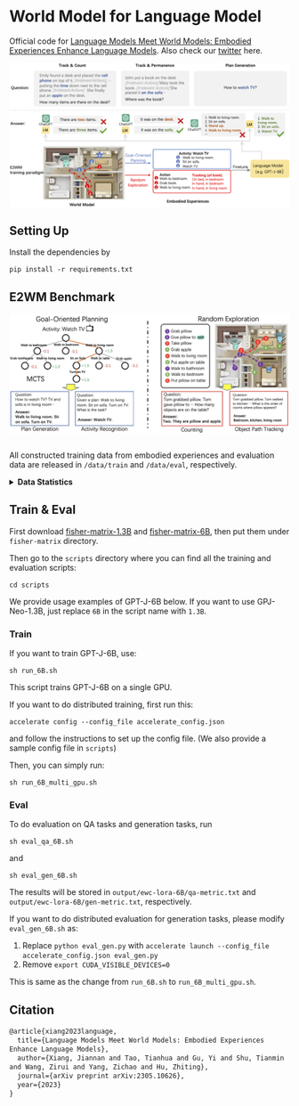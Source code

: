 # World Model for Language Model
Official code for [Language Models Meet World Models: Embodied Experiences Enhance Language Models](https://arxiv.org/abs/2305.10626). Also check our [twitter](https://twitter.com/szxiangjn/status/1659399771126370304) here.
<div align=center>
<img src="world.png" width = "640" alt="struct" align=center />
</div>

## Setting Up
Install the dependencies by
```
pip install -r requirements.txt
```

## E2WM Benchmark
<div align=center>
<img src="method.png" width = "640" alt="struct" align=center />
</div>
<br />

All constructed training data from embodied experiences and evaluation data are released in `/data/train` and `/data/eval`, respectively.

<details>
<summary> <strong> Data Statistics </strong> </summary>
  
- Training

| Task                 | Size |
|----------------------|------|
| Plan Generation      | 1659 |
| Activity Recognition | 1659 |
| Counting             | 1000 |
| Object Path Tracking | 1000 |
  
 - Evaluation
  
| Task                               | Size |
|------------------------------------|------|
| Plan Generation                    |      |
| &nbsp; - <em>Vanilla Seen</em>     | 175  |
| &nbsp; - <em>Vanilla Unseen</em>   | 54   |
| &nbsp; - <em>Confusing Seen</em>   | 135  |
| &nbsp; - <em>Confusing UnSeen</em> | 43   | 
| Houwork QA                         | 261  |
| Negation Housework QA              | 162  |
| Activity Recognition QA            | 549  |
| Activity Inference QA              | 262  |
| Counting QA                        | 194  |
| Object Path Tracking               | 200  |
| Object Location QA                 | 200  |
  
</details>

## Train & Eval
First download [fisher-matrix-1.3B](https://huggingface.co/jiannanx/fisher-matrix-1.3B) and [fisher-matrix-6B](https://huggingface.co/jiannanx/fisher-matrix-6B), then put them under `fisher-matrix` directory.

Then go to the `scripts` directory where you can find all the training and evaluation scripts:
```
cd scripts
```
We provide usage examples of GPT-J-6B below. If you want to use GPJ-Neo-1.3B, just replace `6B` in the script name with `1.3B`.

### Train
If you want to train GPT-J-6B, use:
```
sh run_6B.sh
```
This script trains GPT-J-6B on a single GPU. 

If you want to do distributed training, first run this:
```
accelerate config --config_file accelerate_config.json
```
and follow the instructions to set up the config file. (We also provide a sample config file in `scripts`)

Then, you can simply run:
```
sh run_6B_multi_gpu.sh
```
### Eval
To do evaluation on QA tasks and generation tasks, run 
```
sh eval_qa_6B.sh
``` 
and 
```
sh eval_gen_6B.sh
``` 
The results will be stored in `output/ewc-lora-6B/qa-metric.txt` and `output/ewc-lora-6B/gen-metric.txt`, respectively.

If you want to do distributed evaluation for generation tasks, please modify `eval_gen_6B.sh` as:
1. Replace `python eval_gen.py` with `accelerate launch --config_file accelerate_config.json eval_gen.py`
2. Remove `export CUDA_VISIBLE_DEVICES=0` 

This is same as the change from `run_6B.sh` to `run_6B_multi_gpu.sh`.

## Citation
```
@article{xiang2023language,
  title={Language Models Meet World Models: Embodied Experiences Enhance Language Models},
  author={Xiang, Jiannan and Tao, Tianhua and Gu, Yi and Shu, Tianmin and Wang, Zirui and Yang, Zichao and Hu, Zhiting},
  journal={arXiv preprint arXiv:2305.10626},
  year={2023}
}
```
